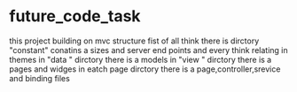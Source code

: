 # future_code_task

this project building on mvc structure
fist of all think there is  dirctory "constant" conatins a sizes and server end points
and every think relating in themes
in "data " dirctory there is a models 
in "view " dirctory there is a pages and widges 
in eatch page dirctory there is a page,controller,srevice and binding files
